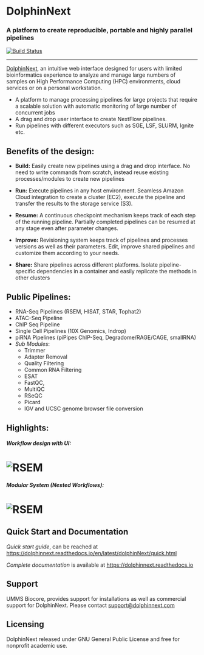 # DolphinNext

### A platform to create reproducible, portable and highly parallel pipelines

[![Build Status](https://api.travis-ci.com/UMMS-Biocore/dolphinnext.svg?branch=master)](https://api.travis-ci.com/UMMS-Biocore/dolphinnext)

-----

[DolphinNext](https://dolphinnext.umassmed.edu/), an intuitive web interface designed for users with limited bioinformatics experience to analyze and manage large numbers of samples on High Performance Computing (HPC) environments, cloud services or on a personal workstation. 

* A platform to manage processing pipelines for large projects that require a scalable solution with automatic monitoring of large number of concurrent jobs
* A drag and drop user interface to create NextFlow pipelines.
* Run pipelines with different executors such as SGE, LSF, SLURM, Ignite etc. 

## Benefits of the design:

* **Build:** Easily create new pipelines using a drag and drop interface. No need to write commands from scratch, instead reuse existing processes/modules to create new pipelines

* **Run:** Execute pipelines in any host environment. Seamless Amazon Cloud integration to create a cluster (EC2), execute the pipeline and transfer the results to the storage service (S3).

* **Resume:** A continuous checkpoint mechanism keeps track of each step of the running pipeline. Partially completed pipelines can be resumed at any stage even after parameter changes.

* **Improve:** Revisioning system keeps track of pipelines and processes versions as well as their parameters. Edit, improve shared pipelines and customize them according to your needs.

* **Share:** Share pipelines across different platforms. Isolate pipeline-specific dependencies in a container and easily replicate the methods in other clusters


## Public Pipelines: 

* RNA-Seq Pipelines (RSEM, HISAT, STAR, Tophat2)
* ATAC-Seq Pipeline
* ChIP Seq Pipeline
* Single Cell Pipelines (10X Genomics, Indrop)
* piRNA Pipelines (piPipes ChIP-Seq, Degradome/RAGE/CAGE, smallRNA)
* *Sub Modules*:
    * Trimmer
    * Adapter Removal
    * Quality Filtering
    * Common RNA Filtering
    * ESAT
    * FastQC, 
    * MultiQC
    * RSeQC
    * Picard
    * IGV and UCSC genome browser file conversion

## Highlights:

##### Workflow design with UI:

# ![RSEM](https://raw.githubusercontent.com/UMMS-Biocore/dolphinnext/master/docs/dolphinNext/dolphinnext_images/pipeline_rsem.png)

##### Modular System (Nested Workflows):

# ![RSEM](https://raw.githubusercontent.com/UMMS-Biocore/dolphinnext/master/docs/dolphinNext/dolphinnext_images/pipeline_rsem_nested.png)

## Quick Start and Documentation

*Quick start guide*, can be reached at https://dolphinnext.readthedocs.io/en/latest/dolphinNext/quick.html

*Complete documentation* is available at https://dolphinnext.readthedocs.io


## Support

UMMS Biocore, provides support for installations as well as commercial support for DolphinNext. Please contact support@dolphinnext.com


## Licensing

DolphinNext released under GNU General Public License and free for nonprofit academic use.

